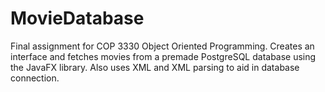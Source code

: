 # MovieDatabase
Final assignment for COP 3330 Object Oriented Programming.
Creates an interface and fetches movies from a premade PostgreSQL database using the JavaFX library. Also uses XML and XML parsing to aid in database connection.
